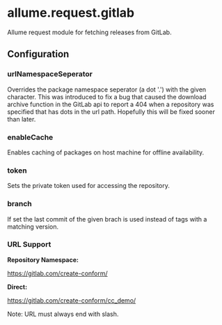 # allume.request.gitlab
Allume request module for fetching releases from GitLab.


## Configuration

### urlNamespaceSeperator

Overrides the package namespace seperator (a dot '.') with the given character. This was introduced to fix a bug that caused the download archive function in the GitLab api to report a 404 when a repository was specified that has dots in the url path. Hopefully this will be fixed sooner than later.

### enableCache

Enables caching of packages on host machine for offline availability.

### token

Sets the private token used for accessing the repository.

### branch

If set the last commit of the given brach is used instead of tags with a matching version.

### URL Support

**Repository Namespace:**

https://gitlab.com/create-conform/

**Direct:**

https://gitlab.com/create-conform/cc_demo/

Note:
URL must always end with slash.